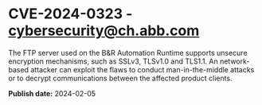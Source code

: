 # CVE-2024-0323 - cybersecurity@ch.abb.com

The FTP server used on the B&R
Automation Runtime supports unsecure encryption mechanisms, such as SSLv3,
TLSv1.0 and TLS1.1. An network-based attacker can exploit the flaws to conduct
man-in-the-middle attacks or to decrypt communications between the affected product
clients.

**Publish date:** 2024-02-05
